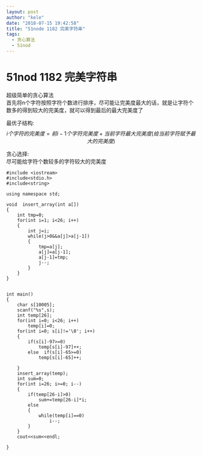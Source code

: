 ```yaml
---
layout: post
author: "kele"
date: "2018-07-15 19:42:58"
title: "51node 1182 完美字符串" 
tags: 
  - 贪心算法
  - 51nod
---
```

# 51nod 1182 完美字符串 
超级简单的贪心算法   
首先将n个字符按照字符个数进行排序，尽可能让完美度最大的话，就是让字符个数多的得到较大的完美度，就可以得到最后的最大完美度了      

最优子结构:  
$$i个字符的完美度=前i-1个字符完美度+当前字符最大完美度(给当前字符赋予最大的完美度)$$

贪心选择:  
尽可能给字符个数较多的字符较大的完美度    

```
#include <iostream>
#include<stdio.h>
#include<string>

using namespace std;

void  insert_array(int a[])
{
    int tmp=0;
    for(int i=1; i<26; i++)
    {
        int j=i;
        while(j>0&&a[j]>a[j-1])
        {
            tmp=a[j];
            a[j]=a[j-1];
            a[j-1]=tmp;
            j--;
        }
    }
}


int main()
{
    char s[10005];
    scanf("%s",s);
    int temp[26];
    for(int i=0; i<26; i++)
        temp[i]=0;
    for(int i=0; s[i]!='\0'; i++)
    {
        if(s[i]-97>=0)
            temp[s[i]-97]++;
        else  if(s[i]-65>=0)
            temp[s[i]-65]++;

    }
    insert_array(temp);
    int sum=0;
    for(int i=26; i>=0; i--)
    {
        if(temp[26-i]>0)
            sum+=temp[26-i]*i;
        else
        {
            while(temp[i]==0)
                i--;
        }
    }
    cout<<sum<<endl;

}

```